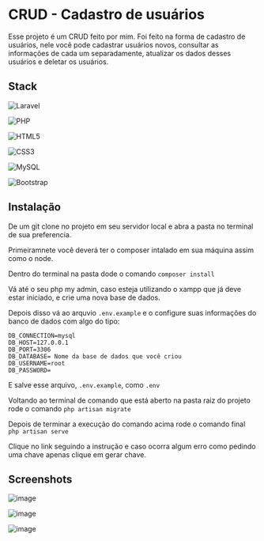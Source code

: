 
# CRUD - Cadastro de usuários

Esse projeto é um CRUD feito por mim. Foi feito na forma de cadastro de usuários, nele você pode cadastrar usuários novos, consultar as informações de cada um separadamente, atualizar os dados desses usuários e deletar os usuários.

## Stack
![Laravel](https://img.shields.io/badge/laravel-%23FF2D20.svg?style=for-the-badge&logo=laravel&logoColor=white)

![PHP](https://img.shields.io/badge/php-%23777BB4.svg?style=for-the-badge&logo=php&logoColor=white)

![HTML5](https://img.shields.io/badge/html5-%23E34F26.svg?style=for-the-badge&logo=html5&logoColor=white)

![CSS3](https://img.shields.io/badge/css3-%231572B6.svg?style=for-the-badge&logo=css3&logoColor=white)

![MySQL](https://img.shields.io/badge/MySQL-005C84?style=for-the-badge&logo=mysql&logoColor=white)

![Bootstrap](https://img.shields.io/badge/bootstrap-%23563D7C.svg?style=for-the-badge&logo=bootstrap&logoColor=white)

## Instalação

De um git clone no projeto em seu servidor local e abra a pasta no terminal de sua preferencia.

Primeiramnete você deverá ter o composer intalado em sua máquina assim como o node.

Dentro do terminal na pasta dode o comando `composer install`

Vá até o seu php my admin, caso esteja utilizando o xampp que já deve estar iniciado, e crie uma nova base de dados.

Depois disso vá ao arquvio `.env.example` e o configure suas informações do banco de dados com algo do tipo:
```
DB_CONNECTION=mysql
DB_HOST=127.0.0.1
DB_PORT=3306
DB_DATABASE= Nome da base de dados que você criou
DB_USERNAME=root
DB_PASSWORD=
```
E salve esse arquivo, `.env.example`, como `.env`

Voltando ao terminal de comando que está aberto na pasta raiz do projeto rode o comando `php artisan migrate`

Depois de terminar a execução do comando acima rode o comando final `php artisan serve`

Clique no link seguindo a instrução e caso ocorra algum erro como pedindo uma chave apenas clique em gerar chave.

## Screenshots

![image](https://user-images.githubusercontent.com/86535275/204145233-1cf23557-21c5-4806-af77-c45d51a40139.png)

![image](https://user-images.githubusercontent.com/86535275/204145224-5f67acd2-1f12-4a60-af62-7998bb6ee384.png)

![image](https://user-images.githubusercontent.com/86535275/204145342-2dc6d2be-50e5-4d51-85d7-9f26004d9eff.png)
